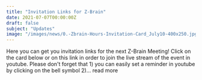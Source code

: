 ```yaml
---
title: "Invitation Links for Z-Brain"
date: 2021-07-07T00:00:00Z
draft: false
subject: "Updates"
image: "/images/news/0.-Zbrain-Hours-Invitation-Card_July10-400x250.jpg"
---
```


Here you can get you invitation links for the next Z-Brain Meeting! Click on the card below or on this link in order to join the live stream of the event in youtube. Please don't forget that 1) you can easily set a reminder in youtube by clicking on the bell symbol 2)...
read more
